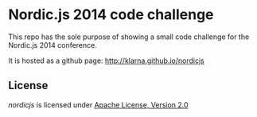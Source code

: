# Nordic.js 2014 code challenge

This repo has the sole purpose of showing a small code challenge
for the Nordic.js 2014 conference.

It is hosted as a github page: http://klarna.github.io/nordicjs

## License

*nordicjs* is licensed under [Apache License, Version 2.0](./LICENSE)

